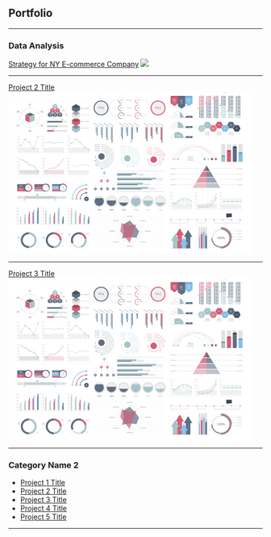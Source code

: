 ## Portfolio

---

### Data Analysis

[Strategy for NY E-commerce Company]([NY-20E-commerce-20Company.html](https://github.com/smilycj/smilycj.github.io/blob/main/projects/NY%20E-commerce%20Company.html))
<img src="images/NY-E-commerce.jpg?raw=true"/>

---
[Project 2 Title](/pdf/sample_presentation.pdf)
<img src="images/dummy_thumbnail.jpg?raw=true"/>

---
[Project 3 Title](http://example.com/)
<img src="images/dummy_thumbnail.jpg?raw=true"/>

---

### Category Name 2

- [Project 1 Title](http://example.com/)
- [Project 2 Title](http://example.com/)
- [Project 3 Title](http://example.com/)
- [Project 4 Title](http://example.com/)
- [Project 5 Title](http://example.com/)

---


